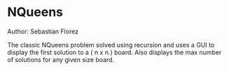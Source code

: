NQueens
=======
Author: Sebastian Florez

The classic NQueens problem solved using recursion and uses a GUI to display the first solution to a ( n x n ) board.
Also displays the max number of solutions for any given size board.
